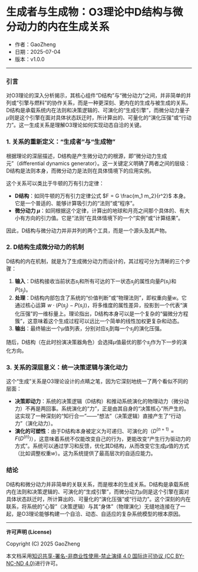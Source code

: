 # **生成者与生成物：O3理论中D结构与微分动力的内在生成关系**

- 作者：GaoZheng
- 日期：2025-07-04
- 版本：v1.0.0

---

### 引言
对O3理论的深入分析揭示，其核心组件“D结构”与“微分动力”之间，并非简单的并列或“引擎与燃料”的协作关系，而是一种更深刻、更内在的生成与被生成的关系。D结构是承载系统内在法则和决策逻辑的、可演化的“生成引擎”，而微分动力量子$\mu$则是这个引擎在面对具体状态跃迁时，所计算出的、可量化的“演化压强”或“行动力”。这一生成关系是理解O3理论如何实现动态自洽的关键。

### 1. 关系的重新定义：“生成者”与“生成物”
根据理论的深层描述，D结构是产生微分动力的根源，即“微分动力生成元”（differential dynamics generator）。这一关键定义明确了两者之间的层级：D结构是法则本身，而微分动力是法则在具体情境下的应用实例。

这个关系可以类比于牛顿的万有引力定律：
* **D结构**：如同牛顿的万有引力定律公式 $F = G \frac{m_1 m_2}{r^2}$ 本身。它是一个普适的、能够计算吸引力的“法则”或“程序”。
* **微分动力 $\mu$**：如同根据这个定律，计算出的地球和月亮之间那个具体的、有大小有方向的引力值。它是“法则”在具体情境下的一个“实例”或“计算结果”。

因此，D结构与微分动力并非并列的两个工具，而是一个源头及其产物。

### 2. D结构生成微分动力的机制
D结构的内在机制，就是为了生成微分动力而设计的，其过程可分为清晰的三个步骤：

1. **输入**：D结构接收当前状态$s_i$和所有可达的下一状态$s_j$的属性向量$P(s_i)$和$P(s_j)$。
2. **处理**：D结构内部包含了系统的“价值判断”或“物理法则”，即权重向量$w$。它通过核心运算 $w \cdot (P(s_j) - P(s_i))$，将多维度的属性差异，投影到一个代表“演化压强”的一维标量上。理论指出，D结构本身可以是一个复杂的“偏微分方程簇”，这意味着这个生成过程可以远比一个简单的线性加权更复杂和动态。
3. **输出**：最终输出一个$\mu$值列表，分别对应$s_i$到每一个$s_j$的演化压强。

随后，D结构（在此时扮演决策器角色）会选择$\mu$值最优的那个$s_j$作为下一步的演化方向。

### 3. 关系的深层意义：统一决策逻辑与演化动力
这个“生成”关系是O3理论设计的点睛之笔，因为它深刻地统一了两个看似不同的层面：

* **决策即动力**：系统的决策逻辑（D结构）和推动系统演化的物理动力（微分动力）不再是两回事。系统演化的“力”，正是由其自身的“决策核心”所产生的。这实现了一种深刻的“知行合一”——“想法”（决策逻辑）直接产生了“行动力”（演化动力）。
* **演化的可塑性**：由于D结构本身被定义为可递归、可演化的（$D^{(n+1)} = F(D^{(n)})$），这意味着系统不仅能改变自己的行为，更能改变“产生行为驱动力的方式”。系统可以通过学习和反馈，优化其D结构，从而改变它生成$\mu$值的方式（比如调整权重$w$）。这为系统提供了最高层次的自适应能力。

### 结论
D结构和微分动力并非简单的关联关系，而是根本的生成关系。D结构是承载系统内在法则和决策逻辑的、可演化的“生成引擎”，而微分动力$\mu$则是这个引擎在面对具体状态跃迁时，所计算出的、可量化的“演化压强”或“行动力”。这个深刻的内在联系，将系统的“心智”（决策逻辑）与其“身体”（物理演化）无缝地连接在了一起，是O3理论能够构建一个自洽、动态、自适应的复杂系统模型的根本原因。

---

**许可声明 (License)**

Copyright (C) 2025 GaoZheng 

本文档采用[知识共享-署名-非商业性使用-禁止演绎 4.0 国际许可协议 (CC BY-NC-ND 4.0)](https://creativecommons.org/licenses/by-nc-nd/4.0/deed.zh-Hans)进行许可。

